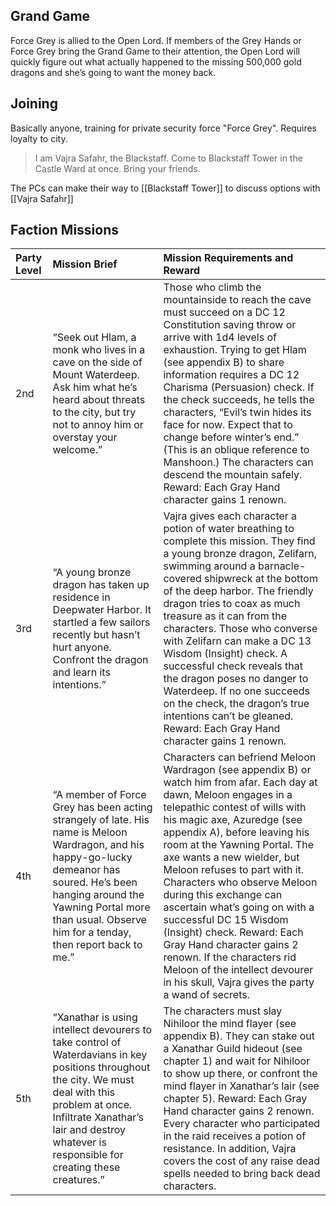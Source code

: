 ## Grand Game

Force Grey is allied to the Open Lord. If members of the Grey Hands or Force Grey bring the Grand Game to their attention, the Open Lord will quickly figure out what actually happened to the missing 500,000 gold dragons and she’s going to want the money back.

## Joining

Basically anyone, training for private security force "Force Grey". Requires loyalty to city.

> I am Vajra Safahr, the Blackstaff. Come to Blackstaff Tower in the Castle Ward at once. Bring your friends.

The PCs can make their way to [[Blackstaff Tower]] to discuss options with [[Vajra Safahr]]

## Faction Missions

| Party Level | Mission Brief | Mission Requirements and Reward |
| :--- | :--- | :--- |
| 2nd | “Seek out Hlam, a monk who lives in a cave on the side of Mount Waterdeep. Ask him what he’s heard about threats to the city, but try not to annoy him or overstay your welcome.” | Those who climb the mountainside to reach the cave must succeed on a DC 12 Constitution saving throw or arrive with 1d4 levels of exhaustion. Trying to get Hlam (see appendix B) to share information requires a DC 12 Charisma (Persuasion) check. If the check succeeds, he tells the characters, “Evil’s twin hides its face for now. Expect that to change before winter’s end.” (This is an oblique reference to Manshoon.) The characters can descend the mountain safely. Reward: Each Gray Hand character gains 1 renown. |
| 3rd | “A young bronze dragon has taken up residence in Deepwater Harbor. It startled a few sailors recently but hasn’t hurt anyone. Confront the dragon and learn its intentions.” | Vajra gives each character a potion of water breathing to complete this mission. They find a young bronze dragon, Zelifarn, swimming around a barnacle-covered shipwreck at the bottom of the deep harbor. The friendly dragon tries to coax as much treasure as it can from the characters. Those who converse with Zelifarn can make a DC 13 Wisdom (Insight) check. A successful check reveals that the dragon poses no danger to Waterdeep. If no one succeeds on the check, the dragon’s true intentions can’t be gleaned. Reward: Each Gray Hand character gains 1 renown. |
| 4th | “A member of Force Grey has been acting strangely of late. His name is Meloon Wardragon, and his happy-go-lucky demeanor has soured. He’s been hanging around the Yawning Portal more than usual. Observe him for a tenday, then report back to me.” | Characters can befriend Meloon Wardragon (see appendix B) or watch him from afar. Each day at dawn, Meloon engages in a telepathic contest of wills with his magic axe, Azuredge (see appendix A), before leaving his room at the Yawning Portal. The axe wants a new wielder, but Meloon refuses to part with it. Characters who observe Meloon during this exchange can ascertain what’s going on with a successful DC 15 Wisdom (Insight) check. Reward: Each Gray Hand character gains 2 renown. If the characters rid Meloon of the intellect devourer in his skull, Vajra gives the party a wand of secrets. |
| 5th | “Xanathar is using intellect devourers to take control of Waterdavians in key positions throughout the city. We must deal with this problem at once. Infiltrate Xanathar’s lair and destroy whatever is responsible for creating these creatures.” | The characters must slay Nihiloor the mind flayer (see appendix B). They can stake out a Xanathar Guild hideout (see chapter 1) and wait for Nihiloor to show up there, or confront the mind flayer in Xanathar’s lair (see chapter 5). Reward: Each Gray Hand character gains 2 renown. Every character who participated in the raid receives a potion of resistance. In addition, Vajra covers the cost of any raise dead spells needed to bring back dead characters. |
